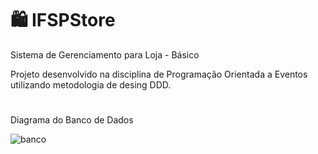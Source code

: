 # 🛍️ IFSPStore
Sistema de Gerenciamento para Loja - Básico

Projeto desenvolvido na disciplina de Programação Orientada a Eventos utilizando metodologia de desing DDD.

#

Diagrama do Banco de Dados

![banco](https://github.com/user-attachments/assets/9ab69c5d-287f-4477-8c03-c835fa360466)

